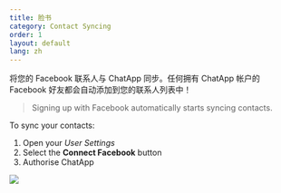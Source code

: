 ```yaml
---
title: 脸书
category: Contact Syncing
order: 1
layout: default
lang: zh
---
```


将您的 Facebook 联系人与 ChatApp 同步。任何拥有 ChatApp 帐户的 Facebook 好友都会自动添加到您的联系人列表中！
> Signing up with Facebook automatically starts syncing contacts.

To sync your contacts:

1. Open your *User Settings*
2. Select the **Connect Facebook** button
3. Authorise ChatApp

![](//placehold.it/800x600)
